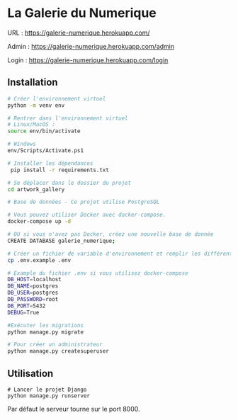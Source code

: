 # La Galerie du Numerique

URL : https://galerie-numerique.herokuapp.com/

Admin : https://galerie-numerique.herokuapp.com/admin

Login : https://galerie-numerique.herokuapp.com/login


## Installation

```sh
# Créer l'environnement virtuel
python -m venv env

# Rentrer dans l'environnement virtuel
# Linux/MacOS :
source env/bin/activate

# Windows
env/Scripts/Activate.ps1

# Installer les dépendances
 pip install -r requirements.txt

# Se déplacer dans le dossier du projet
cd artwork_gallery

# Base de données - Ce projet utilise PostgreSQL

# Vous pouvez utiliser Docker avec docker-compose.
docker-compose up -d

# OU si vous n'avez pas Docker, créez une nouvelle base de donnée
CREATE DATABASE galerie_numerique; 

# Créer un fichier de variable d'environnement et remplir les différentes valeurs en fonction de vos réglages
cp .env.example .env

# Example du fichier .env si vous utilisez docker-compose
DB_HOST=localhost  
DB_NAME=postgres  
DB_USER=postgres  
DB_PASSWORD=root  
DB_PORT=5432  
DEBUG=True

#Exécuter les migrations
python manage.py migrate 

# Pour créer un administrateur
python manage.py createsuperuser 
```

## Utilisation
```
# Lancer le projet Django
python manage.py runserver 
```

Par défaut le serveur tourne sur le port 8000.
